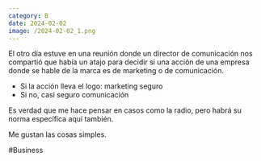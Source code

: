 ```yaml
--- 
category: B 
date: 2024-02-02 
image: /2024-02-02_1.png 
--- 
```


El otro día estuve en una reunión donde un director de comunicación nos compartió que había un atajo para decidir si una acción de una empresa donde se hable de la marca es de marketing o de comunicación.

- Si la acción lleva el logo: marketing seguro
- Si no, casi seguro comunicación

Es verdad que me hace pensar en casos como la radio, pero habrá su norma específica aquí también. 

Me gustan las cosas simples.

#Business